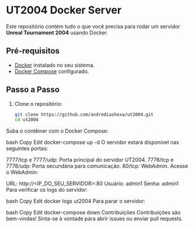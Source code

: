 # UT2004 Docker Server

Este repositório contém tudo o que você precisa para rodar um servidor **Unreal Tournament 2004** usando Docker.

## Pré-requisitos

- [Docker](https://docs.docker.com/get-docker/) instalado no seu sistema.
- [Docker Compose](https://docs.docker.com/compose/install/) configurado.

## Passo a Passo

1. Clone o repositório:

   ```bash
   git clone https://github.com/andrediashexa/ut2004.git
   cd ut2004
Suba o contêiner com o Docker Compose:

bash
Copy
Edit
docker-compose up -d
O servidor estará disponível nas seguintes portas:

7777/tcp e 7777/udp: Porta principal do servidor UT2004.
7778/tcp e 7778/udp: Porta secundária para comunicação.
80/tcp: WebAdmin.
Acesse o WebAdmin:

URL: http://<IP_DO_SEU_SERVIDOR>:80
Usuário: admin1
Senha: admin1
Para verificar os logs do servidor:

bash
Copy
Edit
docker logs ut2004
Para parar o servidor:

bash
Copy
Edit
docker-compose down
Contribuições
Contribuições são bem-vindas! Sinta-se à vontade para abrir issues ou enviar pull requests.

